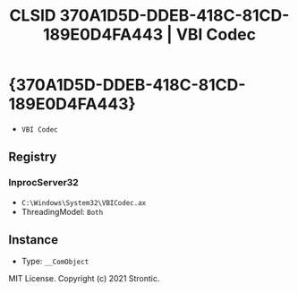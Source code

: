 ﻿---
title: "CLSID 370A1D5D-DDEB-418C-81CD-189E0D4FA443 | VBI Codec"
excerpt: What is COM-Object CLSID 370A1D5D-DDEB-418C-81CD-189E0D4FA443?
---

# {370A1D5D-DDEB-418C-81CD-189E0D4FA443}

* `VBI Codec`

## Registry


### InprocServer32

* `C:\Windows\System32\VBICodec.ax`
* ThreadingModel: `Both`

## Instance

* Type: `__ComObject`

MIT License. Copyright (c) 2021 Strontic.


